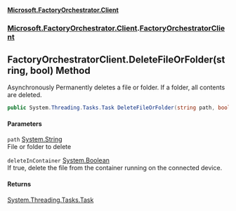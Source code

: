 #### [Microsoft.FactoryOrchestrator.Client](./Microsoft-FactoryOrchestrator-Client.md 'Microsoft.FactoryOrchestrator.Client')
### [Microsoft.FactoryOrchestrator.Client](./Microsoft-FactoryOrchestrator-Client.md 'Microsoft.FactoryOrchestrator.Client').[FactoryOrchestratorClient](./Microsoft-FactoryOrchestrator-Client-FactoryOrchestratorClient.md 'Microsoft.FactoryOrchestrator.Client.FactoryOrchestratorClient')
## FactoryOrchestratorClient.DeleteFileOrFolder(string, bool) Method
Asynchronously Permanently deletes a file or folder. If a folder, all contents are deleted.  
```csharp
public System.Threading.Tasks.Task DeleteFileOrFolder(string path, bool deleteInContainer=false);
```
#### Parameters
<a name='Microsoft-FactoryOrchestrator-Client-FactoryOrchestratorClient-DeleteFileOrFolder(string_bool)-path'></a>
`path` [System.String](https://docs.microsoft.com/en-us/dotnet/api/System.String 'System.String')  
File or folder to delete  
  
<a name='Microsoft-FactoryOrchestrator-Client-FactoryOrchestratorClient-DeleteFileOrFolder(string_bool)-deleteInContainer'></a>
`deleteInContainer` [System.Boolean](https://docs.microsoft.com/en-us/dotnet/api/System.Boolean 'System.Boolean')  
If true, delete the file from the container running on the connected device.  
  
#### Returns
[System.Threading.Tasks.Task](https://docs.microsoft.com/en-us/dotnet/api/System.Threading.Tasks.Task 'System.Threading.Tasks.Task')  
